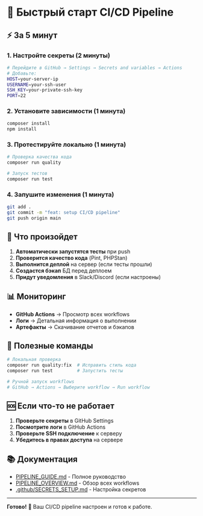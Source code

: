 # 🚀 Быстрый старт CI/CD Pipeline

## ⚡ За 5 минут

### 1. Настройте секреты (2 минуты)
```bash
# Перейдите в GitHub → Settings → Secrets and variables → Actions
# Добавьте:
HOST=your-server-ip
USERNAME=your-ssh-user
SSH_KEY=your-private-ssh-key
PORT=22
```

### 2. Установите зависимости (1 минута)
```bash
composer install
npm install
```

### 3. Протестируйте локально (1 минута)
```bash
# Проверка качества кода
composer run quality

# Запуск тестов
composer run test
```

### 4. Запушите изменения (1 минута)
```bash
git add .
git commit -m "feat: setup CI/CD pipeline"
git push origin main
```

## 🎯 Что произойдет

1. **Автоматически запустятся тесты** при push
2. **Проверится качество кода** (Pint, PHPStan)
3. **Выполнится деплой** на сервер (если тесты прошли)
4. **Создастся бэкап** БД перед деплоем
5. **Придут уведомления** в Slack/Discord (если настроены)

## 📊 Мониторинг

- **GitHub Actions** → Просмотр всех workflows
- **Логи** → Детальная информация о выполнении
- **Артефакты** → Скачивание отчетов и бэкапов

## 🔧 Полезные команды

```bash
# Локальная проверка
composer run quality:fix  # Исправить стиль кода
composer run test         # Запустить тесты

# Ручной запуск workflows
# GitHub → Actions → Выберите workflow → Run workflow
```

## 🆘 Если что-то не работает

1. **Проверьте секреты** в GitHub Settings
2. **Посмотрите логи** в GitHub Actions
3. **Проверьте SSH подключение** к серверу
4. **Убедитесь в правах доступа** на сервере

## 📚 Документация

- [PIPELINE_GUIDE.md](PIPELINE_GUIDE.md) - Полное руководство
- [PIPELINE_OVERVIEW.md](PIPELINE_OVERVIEW.md) - Обзор всех workflows
- [.github/SECRETS_SETUP.md](.github/SECRETS_SETUP.md) - Настройка секретов

---

**Готово!** 🎉 Ваш CI/CD pipeline настроен и готов к работе.
